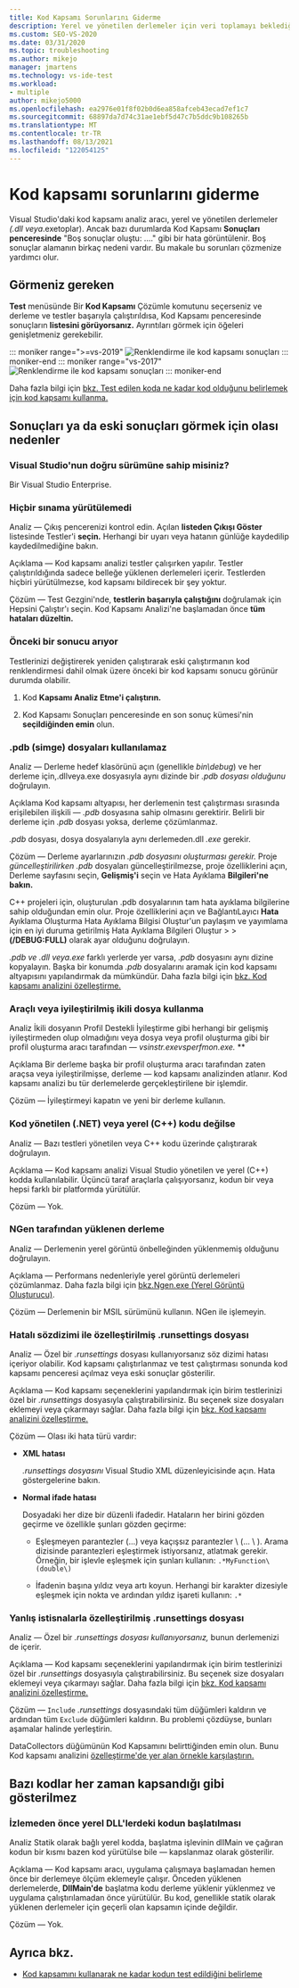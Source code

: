 ```yaml
---
title: Kod Kapsamı Sorunlarını Giderme
description: Yerel ve yönetilen derlemeler için veri toplamayı beklediğinizde Visual Studio boş sonuç iletilerini nasıl çözümleyebilirsiniz?
ms.custom: SEO-VS-2020
ms.date: 03/31/2020
ms.topic: troubleshooting
ms.author: mikejo
manager: jmartens
ms.technology: vs-ide-test
ms.workload:
- multiple
author: mikejo5000
ms.openlocfilehash: ea2976e01f8f02b0d6ea858afceb43ecad7ef1c7
ms.sourcegitcommit: 68897da7d74c31ae1ebf5d47c7b5ddc9b108265b
ms.translationtype: MT
ms.contentlocale: tr-TR
ms.lasthandoff: 08/13/2021
ms.locfileid: "122054125"
---
```

# <a name="troubleshoot-code-coverage"></a>Kod kapsamı sorunlarını giderme

Visual Studio'daki kod kapsamı analiz aracı, yerel ve yönetilen derlemeler *(.dll* *veya*.exetoplar). Ancak bazı durumlarda Kod Kapsamı **Sonuçları penceresinde** "Boş sonuçlar oluştu: ...." gibi bir hata görüntülenir. Boş sonuçlar alamanın birkaç nedeni vardır. Bu makale bu sorunları çözmenize yardımcı olur.

## <a name="what-you-should-see"></a>Görmeniz gereken

**Test** menüsünde Bir **Kod Kapsamı** Çözümle komutunu seçerseniz ve derleme ve testler başarıyla çalıştırıldısa, Kod Kapsamı penceresinde sonuçların **listesini görüyorsanız.** Ayrıntıları görmek için öğeleri genişletmeniz gerekebilir.

::: moniker range=">=vs-2019"
![Renklendirme ile kod kapsamı sonuçları](../test/media/vs-2019/codecoverage1.png)
::: moniker-end
::: moniker range="vs-2017"
![Renklendirme ile kod kapsamı sonuçları](../test/media/codecoverage1.png)
::: moniker-end

Daha fazla bilgi için [bkz. Test edilen koda ne kadar kod olduğunu belirlemek için kod kapsamı kullanma.](../test/using-code-coverage-to-determine-how-much-code-is-being-tested.md)

## <a name="possible-reasons-for-seeing-no-results-or-old-results"></a>Sonuçları ya da eski sonuçları görmek için olası nedenler

### <a name="do-you-have-the-right-edition-of-visual-studio"></a>Visual Studio'nun doğru sürümüne sahip misiniz?

Bir Visual Studio Enterprise.

### <a name="no-tests-were-executed"></a>Hiçbir sınama yürütülemedi

Analiz &mdash; Çıkış pencerenizi kontrol edin. Açılan **listeden Çıkışı Göster** listesinde Testler'i **seçin.** Herhangi bir uyarı veya hatanın günlüğe kaydedilip kaydedilmediğine bakın.

Açıklama &mdash; Kod kapsamı analizi testler çalışırken yapılır. Testler çalıştırıldığında sadece belleğe yüklenen derlemeleri içerir. Testlerden hiçbiri yürütülmezse, kod kapsamı bildirecek bir şey yoktur.

Çözüm &mdash; Test Gezgini'nde, **testlerin başarıyla çalıştığını** doğrulamak için Hepsini Çalıştır'ı seçin. Kod Kapsamı Analizi'ne başlamadan önce **tüm hataları düzeltin.**

### <a name="youre-looking-at-a-previous-result"></a>Önceki bir sonucu arıyor

Testlerinizi değiştirerek yeniden çalıştırarak eski çalıştırmanın kod renklendirmesi dahil olmak üzere önceki bir kod kapsamı sonucu görünür durumda olabilir.

1. Kod **Kapsamı Analiz Etme'i çalıştırın.**

2. Kod Kapsamı Sonuçları penceresinde en son sonuç kümesi'nin **seçildiğinden emin** olun.

### <a name="pdb-symbol-files-are-unavailable"></a>.pdb (simge) dosyaları kullanılamaz

Analiz &mdash; Derleme hedef klasörünü açın (genellikle *bin\debug*) ve her derleme için,.dllveya.exe dosyasıyla aynı dizinde bir *.pdb* *dosyası olduğunu* doğrulayın.

Açıklama Kod kapsamı altyapısı, her derlemenin test çalıştırması sırasında erişilebilen ilişkili &mdash; *.pdb* dosyasına sahip olmasını gerektirir. Belirli bir derleme için *.pdb* dosyası yoksa, derleme çözümlanmaz.

*.pdb* dosyası, dosya dosyalarıyla aynı derlemeden.dll *.exe* gerekir.

Çözüm &mdash; Derleme ayarlarınızın *.pdb dosyasını oluşturması gerekir.* Proje *güncelleştirilirken .pdb* dosyaları güncelleştirilmezse, proje özelliklerini açın,  Derleme sayfasını seçin, **Gelişmiş'i** seçin ve Hata Ayıklama **Bilgileri'ne bakın.**

C++ projeleri için, oluşturulan .pdb dosyalarının tam hata ayıklama bilgilerine sahip olduğundan emin olur. Proje özelliklerini açın ve BağlantıLayıcı **Hata** Ayıklama Oluşturma Hata Ayıklama Bilgisi Oluştur'un paylaşım ve yayımlama için en iyi duruma getirilmiş Hata Ayıklama Bilgileri Oluştur  >    >   **(/DEBUG:FULL)** olarak ayar olduğunu doğrulayın.

*.pdb ve* *.dll* *veya.exe* farklı yerlerde yer varsa, *.pdb* dosyasını aynı dizine kopyalayın. Başka bir konumda *.pdb* dosyalarını aramak için kod kapsamı altyapısını yapılandırmak da mümkündür. Daha fazla bilgi için [bkz. Kod kapsamı analizini özelleştirme.](../test/customizing-code-coverage-analysis.md)

### <a name="use-an-instrumented-or-optimized-binary"></a>Araçlı veya iyileştirilmiş ikili dosya kullanma

Analiz İkili dosyanın Profil Destekli İyileştirme gibi herhangi bir gelişmiş iyileştirmeden olup olmadığını veya dosya veya profil oluşturma gibi bir profil oluşturma aracı tarafından &mdash; *vsinstr.exevsperfmon.exe.* **

Açıklama Bir derleme başka bir profil oluşturma aracı tarafından zaten araçsa veya iyileştirilmişse, derleme &mdash; kod kapsamı analizinden atlanır. Kod kapsamı analizi bu tür derlemelerde gerçekleştirilene bir işlemdir.

Çözüm &mdash; İyileştirmeyi kapatın ve yeni bir derleme kullanın.

### <a name="code-is-not-managed-net-or-native-c-code"></a>Kod yönetilen (.NET) veya yerel (C++) kodu değilse

Analiz &mdash; Bazı testleri yönetilen veya C++ kodu üzerinde çalıştırarak doğrulayın.

Açıklama &mdash; Kod kapsamı analizi Visual Studio yönetilen ve yerel (C++) kodda kullanılabilir. Üçüncü taraf araçlarla çalışıyorsanız, kodun bir veya hepsi farklı bir platformda yürütülür.

Çözüm &mdash; Yok.

### <a name="assembly-has-been-installed-by-ngen"></a>NGen tarafından yüklenen derleme

Analiz &mdash; Derlemenin yerel görüntü önbelleğinden yüklenmemiş olduğunu doğrulayın.

Açıklama &mdash; Performans nedenleriyle yerel görüntü derlemeleri çözümlanmaz. Daha fazla bilgi için [ bkz.Ngen.exe (Yerel Görüntü Oluşturucu)](/dotnet/framework/tools/ngen-exe-native-image-generator).

Çözüm &mdash; Derlemenin bir MSIL sürümünü kullanın. NGen ile işlemeyin.

### <a name="custom-runsettings-file-with-bad-syntax"></a>Hatalı sözdizimi ile özelleştirilmiş .runsettings dosyası

Analiz &mdash; Özel bir *.runsettings* dosyası kullanıyorsanız söz dizimi hatası içeriyor olabilir. Kod kapsamı çalıştırlanmaz ve test çalıştırması sonunda kod kapsamı penceresi açılmaz veya eski sonuçlar gösterilir.

Açıklama &mdash; Kod kapsamı seçeneklerini yapılandırmak için birim testlerinizi özel bir *.runsettings* dosyasıyla çalıştırabilirsiniz. Bu seçenek size dosyaları eklemeyi veya çıkarmayı sağlar. Daha fazla bilgi için [bkz. Kod kapsamı analizini özelleştirme.](../test/customizing-code-coverage-analysis.md)

Çözüm &mdash; Olası iki hata türü vardır:

- **XML hatası**

     *.runsettings dosyasını* Visual Studio XML düzenleyicisinde açın. Hata göstergelerine bakın.

- **Normal ifade hatası**

  Dosyadaki her dize bir düzenli ifadedir. Hataların her birini gözden geçirme ve özellikle şunları gözden geçirme:

  - Eşleşmeyen parantezler (...) veya kaçışsız parantezler \\ (... \\ ). Arama dizisinde parantezleri eşleştirmek istiyorsanız, atlatmak gerekir. Örneğin, bir işlevle eşleşmek için şunları kullanın: `.*MyFunction\(double\)`

  - İfadenin başına yıldız veya artı koyun. Herhangi bir karakter dizesiyle eşleşmek için nokta ve ardından yıldız işareti kullanın: `.*`

### <a name="custom-runsettings-file-with-incorrect-exclusions"></a>Yanlış istisnalarla özelleştirilmiş .runsettings dosyası

Analiz &mdash; Özel bir *.runsettings dosyası kullanıyorsanız,* bunun derlemenizi de içerir.

Açıklama &mdash; Kod kapsamı seçeneklerini yapılandırmak için birim testlerinizi özel bir *.runsettings* dosyasıyla çalıştırabilirsiniz. Bu seçenek size dosyaları eklemeyi veya çıkarmayı sağlar. Daha fazla bilgi için [bkz. Kod kapsamı analizini özelleştirme.](../test/customizing-code-coverage-analysis.md)

Çözüm &mdash; `Include` *.runsettings* dosyasındaki tüm düğümleri kaldırın ve ardından tüm `Exclude` düğümleri kaldırın. Bu problemi çözdüyse, bunları aşamalar halinde yerleştirin.

DataCollectors düğümünün Kod Kapsamını belirttiğinden emin olun. Bunu Kod kapsamı analizini [özelleştirme'de yer alan örnekle karşılaştırın.](../test/customizing-code-coverage-analysis.md)

## <a name="some-code-is-always-shown-as-not-covered"></a>Bazı kodlar her zaman kapsandığı gibi gösterilmez

### <a name="initialization-code-in-native-dlls-is-executed-before-instrumentation"></a>İzlemeden önce yerel DLL'lerdeki kodun başlatılması

Analiz Statik olarak bağlı yerel kodda, başlatma işlevinin dllMain ve çağıran kodun bir kısmı bazen kod yürütülse bile &mdash; kapslanmaz olarak gösterilir. 

Açıklama &mdash; Kod kapsamı aracı, uygulama çalışmaya başlamadan hemen önce bir derlemeye ölçüm eklemeyle çalışır. Önceden yüklenen derlemelerde, **DllMain'de** başlatma kodu derleme yüklenir yüklenmez ve uygulama çalıştırılamadan önce yürütülür. Bu kod, genellikle statik olarak yüklenen derlemeler için geçerli olan kapsamın içinde değildir.

Çözüm &mdash; Yok.

## <a name="see-also"></a>Ayrıca bkz.

- [Kod kapsamını kullanarak ne kadar kodun test edildiğini belirleme](../test/using-code-coverage-to-determine-how-much-code-is-being-tested.md)
